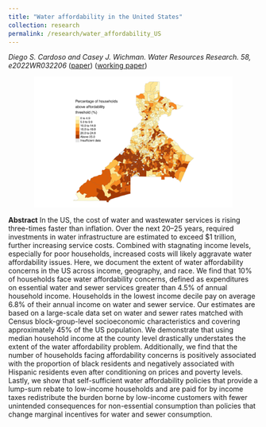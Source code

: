 ```yaml
---
title: "Water affordability in the United States"
collection: research
permalink: /research/water_affordability_US
---
```

_Diego S. Cardoso and Casey J. Wichman. Water Resources Research. 58, e2022WR032206_ ([paper](https://doi.org/10.1029/2022WR032206)) ([working paper](files/papers/Cardoso_Wichman_Water_Affordability_US.pdf))

<center>
  <img src="/images/water_affordability.png" alt="Water Affordability in the US"  width="400"/>
</center>

**Abstract**
In the US, the cost of water and wastewater services is rising three-times faster than inflation. Over the next 20–25 years, required investments in water infrastructure are estimated to exceed $1 trillion, further increasing service costs. Combined with stagnating income levels, especially for poor households, increased costs will likely aggravate water affordability issues. Here, we document the extent of water affordability concerns in the US across income, geography, and race. We find that 10% of households face water affordability concerns, defined as expenditures on essential water and sewer services greater than 4.5% of annual household income. Households in the lowest income decile pay on average 6.8% of their annual income on water and sewer service. Our estimates are based on a large-scale data set on water and sewer rates matched with Census block-group-level socioeconomic characteristics and covering approximately 45% of the US population. We demonstrate that using median household income at the county level drastically understates the extent of the water affordability problem. Additionally, we find that the number of households facing affordability concerns is positively associated with the proportion of black residents and negatively associated with Hispanic residents even after conditioning on prices and poverty levels. Lastly, we show that self-sufficient water affordability policies that provide a lump-sum rebate to low-income households and are paid for by income taxes redistribute the burden borne by low-income customers with fewer unintended consequences for non-essential consumption than policies that change marginal incentives for water and sewer consumption.





